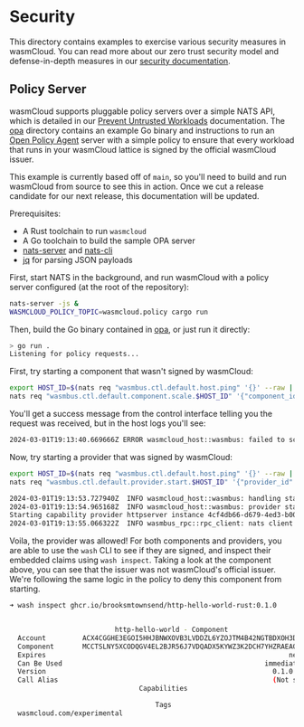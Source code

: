 # Security

This directory contains examples to exercise various security measures in wasmCloud. You can read more about our zero trust security model and defense-in-depth measures in our [security documentation](https://wasmcloud.com/docs/hosts/security).

## Policy Server

wasmCloud supports pluggable policy servers over a simple NATS API, which is detailed in our [Prevent Untrusted Workloads](https://wasmcloud.com/docs/deployment/security/policy-service) documentation. The [opa](./opa) directory contains an example Go binary and instructions to run an [Open Policy Agent](https://www.openpolicyagent.org) server with a simple policy to ensure that every workload that runs in your wasmCloud lattice is signed by the official wasmCloud issuer.

This example is currently based off of `main`, so you'll need to build and run wasmCloud from source to see this in action. Once we cut a release candidate for our next release, this documentation will be updated.

Prerequisites:

- A Rust toolchain to run `wasmcloud`
- A Go toolchain to build the sample OPA server
- [nats-server](https://github.com/nats-io/nats-server) and [nats-cli](https://github.com/nats-io/nats)
- [jq](https://jqlang.github.io/jq/download/) for parsing JSON payloads

First, start NATS in the background, and run wasmCloud with a policy server configured (at the root of the repository):

```bash
nats-server -js &
WASMCLOUD_POLICY_TOPIC=wasmcloud.policy cargo run
```

Then, build the Go binary contained in [opa](./opa), or just run it directly:

```bash
> go run .
Listening for policy requests...
```

First, try starting a component that wasn't signed by wasmCloud:

```bash
export HOST_ID=$(nats req "wasmbus.ctl.default.host.ping" '{}' --raw | jq -r '.response.id')
nats req "wasmbus.ctl.default.component.scale.$HOST_ID" '{"component_id": "hello_world", "component_ref": "ghcr.io/brooksmtownsend/http-hello-world-rust:0.1.0", "count": 1}'
```

You'll get a success message from the control interface telling you the request was received, but in the host logs you'll see:

```bash
2024-03-01T19:13:40.669666Z ERROR wasmcloud_host::wasmbus: failed to scale component component_ref=ghcr.io/brooksmtownsend/http-hello-world-rust:0.1.0 component_id=hello_world err=Policy denied request to scale component `a5e1deda-deb5-4b06-bc64-aa7bdcb9b3d7`: `None`
```

Now, try starting a provider that was signed by wasmCloud:

```bash
export HOST_ID=$(nats req "wasmbus.ctl.default.host.ping" '{}' --raw | jq -r '.response.id')
nats req "wasmbus.ctl.default.provider.start.$HOST_ID" '{"provider_id": "httpserver", "provider_ref": "wasmcloud.azurecr.io/httpserver:0.19.1"}'
```

```bash
2024-03-01T19:13:53.727940Z  INFO wasmcloud_host::wasmbus: handling start provider provider_ref="wasmcloud.azurecr.io/httpserver:0.19.1" provider_id="httpserver"
2024-03-01T19:13:54.965168Z  INFO wasmcloud_host::wasmbus: provider started provider_ref="wasmcloud.azurecr.io/httpserver:0.19.1" provider_id="httpserver"
Starting capability provider httpserver instance 4cf4db66-d679-4ed3-b00f-8410148e2b6f with nats url nats://127.0.0.1:4222
2024-03-01T19:13:55.066322Z  INFO wasmbus_rpc::rpc_client: nats client connected
```

Voila, the provider was allowed! For both components and providers, you are able to use the `wash` CLI to see if they are signed, and inspect their embedded claims using `wash inspect`. Taking a look at the component above, you can see that the issuer was not wasmCloud's official issuer. We're following the same logic in the policy to deny this component from starting.

```bash
➜ wash inspect ghcr.io/brooksmtownsend/http-hello-world-rust:0.1.0


                          http-hello-world - Component
  Account         ACX4CGGHE3EGOI5HHJBNWXOVB3LVDDZL6YZOJTM4B42NGTBDXOH3DMTE
  Component       MCCTSLNY5XCODQGV4EL2BJR56J7VDQADX5KYWZ3K2DCH7YHZRAEAQ763
  Expires                                                            never
  Can Be Used                                                  immediately
  Version                                                        0.1.0 (0)
  Call Alias                                                     (Not set)
                                Capabilities

                                    Tags
  wasmcloud.com/experimental

```
